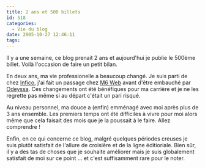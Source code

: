 ```yaml
---
title: 2 ans et 500 billets
id: 518
categories:
  - Vie du blog
date: 2005-10-27 12:46:11
tags:
---
```


Il y a une semaine, ce blog prenait 2 ans et aujourd'hui je publie le 500ème billet. Voilà l'occasion de faire un petit bilan.

En deux ans, ma vie professionelle a beaucoup changé. Je suis parti de chez [Infico](http://www.infico.fr/), j'ai fait un passage chez [M6 Web](http://www.m6.fr/) avant d'être embauché par [Odeyssa](http://www.odeyssa.com/). Ces changements ont été bénéfiques pour ma carrière et je ne les regrette pas même si au départ c'était un pari risqué.

Au niveau personnel, ma douce a (enfin) emménagé avec moi après plus de 3 ans ensemble. Les premiers temps ont été difficiles à vivre pour moi alors même que cela faisait des mois que je la poussait à le faire. Allez comprendre&nbsp;!

Enfin, en ce qui concerne ce blog, malgré quelques périodes creuses je suis plutôt satisfait de l'allure de croisière et de la ligne éditioriale. Bien sûr, il y a des tas de choses que je souhaite améliorer mais je suis globalement satisfait de moi sur ce point ... et c'est suffisamment rare pour le noter.